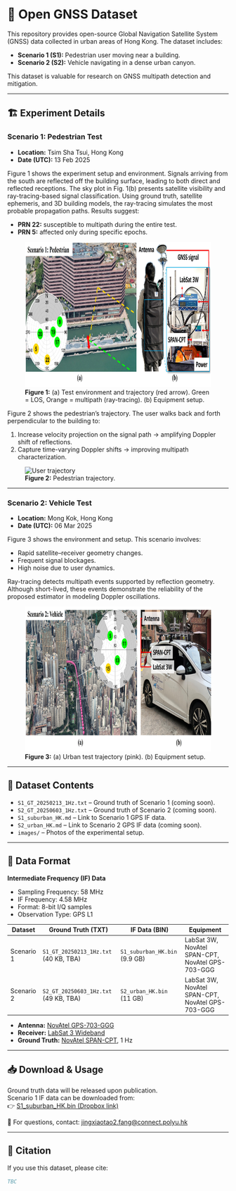 # 📡 Open GNSS Dataset  

This repository provides open-source Global Navigation Satellite System (GNSS) data collected in urban areas of Hong Kong. The dataset includes:  
- **Scenario 1 (S1):** Pedestrian user moving near a building.  
- **Scenario 2 (S2):** Vehicle navigating in a dense urban canyon.  

This dataset is valuable for research on GNSS multipath detection and mitigation.  

---

## 🏗 Experiment Details  

### Scenario 1: Pedestrian Test  
- **Location:** Tsim Sha Tsui, Hong Kong  
- **Date (UTC):** 13 Feb 2025  

Figure 1 shows the experiment setup and environment. Signals arriving from the south are reflected off the building surface, leading to both direct and reflected receptions. The sky plot in Fig. 1(b) presents satellite visibility and ray-tracing-based signal classification. Using ground truth, satellite ephemeris, and 3D building models, the ray-tracing simulates the most probable propagation paths. Results suggest:  
- **PRN 22:** susceptible to multipath during the entire test.  
- **PRN 5:** affected only during specific epochs.  

<figure>
  <img src="Images/Environment_S1.jpg" alt="Environment_S1" width="800" height="330">
  <figcaption><b>Figure 1:</b> (a) Test environment and trajectory (red arrow). Green = LOS, Orange = multipath (ray-tracing). (b) Equipment setup.</figcaption>
</figure>  

Figure 2 shows the pedestrian’s trajectory. The user walks back and forth perpendicular to the building to:  
1. Increase velocity projection on the signal path → amplifying Doppler shift of reflections.  
2. Capture time-varying Doppler shifts → improving multipath characterization.  

<figure>
  <img src="Images/User trajectory.gif" alt="User trajectory" height="300">
  <figcaption><b>Figure 2:</b> Pedestrian trajectory.</figcaption>
</figure>  

---

### Scenario 2: Vehicle Test  
- **Location:** Mong Kok, Hong Kong  
- **Date (UTC):** 06 Mar 2025  

Figure 3 shows the environment and setup. This scenario involves:  
- Rapid satellite–receiver geometry changes.  
- Frequent signal blockages.  
- High noise due to user dynamics.  

Ray-tracing detects multipath events supported by reflection geometry. Although short-lived, these events demonstrate the reliability of the proposed estimator in modeling Doppler oscillations.  

<figure>
  <img src="Images/Environment_S2.jpg" alt="Environment_S2" width="800" height="330">
  <figcaption><b>Figure 3:</b> (a) Urban test trajectory (pink). (b) Equipment setup.</figcaption>
</figure>  

---


## 📂 Dataset Contents  

- `S1_GT_20250213_1Hz.txt` – Ground truth of Scenario 1 (coming soon).  
- `S2_GT_20250603_1Hz.txt` – Ground truth of Scenario 2 (coming soon).  
- `S1_suburban_HK.md` – Link to Scenario 1 GPS IF data.  
- `S2_urban_HK.md` – Link to Scenario 2 GPS IF data (coming soon).  
- `images/` – Photos of the experimental setup.  

---

## 📑 Data Format  

**Intermediate Frequency (IF) Data**  
- Sampling Frequency: 58 MHz  
- IF Frequency: 4.58 MHz  
- Format: 8-bit I/Q samples  
- Observation Type: GPS L1  

| Dataset      | Ground Truth (TXT)           | IF Data (BIN)          | Equipment           |
|--------------|------------------------------|------------------------|---------------------|
| Scenario 1   | `S1_GT_20250213_1Hz.txt` (40 KB, TBA) | `S1_suburban_HK.bin` (9.9 GB)  | LabSat 3W, NovAtel SPAN-CPT, NovAtel GPS-703-GGG| 
| Scenario 2   | `S2_GT_20250603_1Hz.txt` (49 KB, TBA) | `S2_urban_HK.bin` (11 GB)      | LabSat 3W, NovAtel SPAN-CPT, NovAtel GPS-703-GGG |

- **Antenna:** [NovAtel GPS-703-GGG](https://novatel.com/support/previous-generation-products-drop-down/previous-generation-products/gps-703-ggg-antenna)  
- **Receiver:** [LabSat 3 Wideband](https://www.labsat.co.uk/index.php/en/products/labsat-3-wideband)  
- **Ground Truth:** [NovAtel SPAN-CPT](https://novatel.com/products/gnss-inertial-navigation-systems), 1 Hz  

---

## 📥 Download & Usage  

Ground truth data will be released upon publication.  
Scenario 1 IF data can be downloaded from:  
👉 [S1_suburban_HK.bin (Dropbox link)](https://www.dropbox.com/scl/fi/o18ejryo123upfvks5s7w/Urban_HK.bin?rlkey=kxjpoz51fv3lzg8lnnrkk2sqe&st=4u7w5bqw&dl=0)  

📩 For questions, contact: [jingxiaotao2.fang@connect.polyu.hk](mailto:jingxiaotao2.fang@connect.polyu.hk)  

---

## 📖 Citation  

If you use this dataset, please cite:  
```bibtex
TBC
